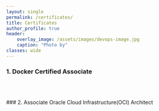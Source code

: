 ```yaml
---
layout: single
permalink: /certificates/
title: Certificates
author_profile: true
header:
    overlay_image: /assets/images/devops-image.jpg
    caption: "Photo by"
classes: wide
---
```


### 1. Docker Certified Associate 
<figure style="width: 30%" class="align-left">
  <img src="{{ site.url }}{{ site.baseurl }}/assets/images/DCA-logo.jpeg" alt=""><br />
</figure> 

<br />
<br />
### 2. Associate Oracle Cloud Infrastructure(OCI) Architect 
<figure style="width: 30%" class="align-left">
  <img src="{{ site.url }}{{ site.baseurl }}/assets/images/oci-certified-architect-associate.png" alt="">
</figure> 
